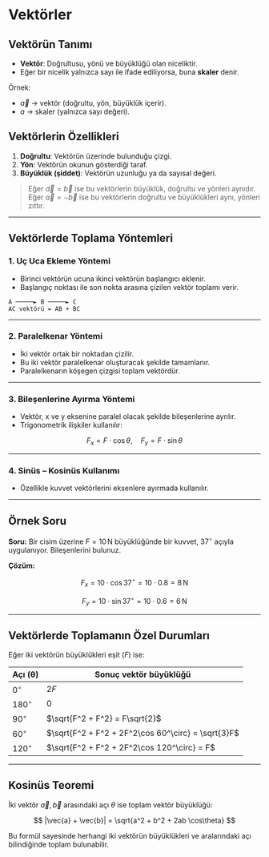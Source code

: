 # Vektörler

## Vektörün Tanımı

* **Vektör**: Doğrultusu, yönü ve büyüklüğü olan niceliktir.
* Eğer bir nicelik yalnızca sayı ile ifade ediliyorsa, buna **skaler** denir.

Örnek:

* $\vec{a}$ → vektör (doğrultu, yön, büyüklük içerir).
* $a$ → skaler (yalnızca sayı değeri).

## Vektörlerin Özellikleri

1. **Doğrultu**: Vektörün üzerinde bulunduğu çizgi.
2. **Yön**: Vektörün okunun gösterdiği taraf.
3. **Büyüklük (şiddet)**: Vektörün uzunluğu ya da sayısal değeri.

> Eğer $\vec{d} = \vec{b}$ ise bu vektörlerin büyüklük, doğrultu ve yönleri aynıdır.
> Eğer $\vec{a} = -\vec{b}$ ise bu vektörlerin doğrultu ve büyüklükleri aynı, yönleri zıttır.

---

## Vektörlerde Toplama Yöntemleri

### 1. Uç Uca Ekleme Yöntemi

* Birinci vektörün ucuna ikinci vektörün başlangıcı eklenir.
* Başlangıç noktası ile son nokta arasına çizilen vektör toplamı verir.

```
A ─────► B ─────► C  
AC vektörü = AB + BC
```

---

### 2. Paralelkenar Yöntemi

* İki vektör ortak bir noktadan çizilir.
* Bu iki vektör paralelkenar oluşturacak şekilde tamamlanır.
* Paralelkenarın köşegen çizgisi toplam vektördür.

---

### 3. Bileşenlerine Ayırma Yöntemi

* Vektör, x ve y eksenine paralel olacak şekilde bileşenlerine ayrılır.
* Trigonometrik ilişkiler kullanılır:

$$
F_x = F \cdot \cos\theta, \quad F_y = F \cdot \sin\theta
$$

---

### 4. Sinüs – Kosinüs Kullanımı

* Özellikle kuvvet vektörlerini eksenlere ayırmada kullanılır.

---

## Örnek Soru

**Soru:**
Bir cisim üzerine $F = 10 \, \text{N}$ büyüklüğünde bir kuvvet, $37^\circ$ açıyla uygulanıyor.
Bileşenlerini bulunuz.

**Çözüm:**

$$
F_x = 10 \cdot \cos 37^\circ = 10 \cdot 0.8 = 8 \, \text{N}
$$

$$
F_y = 10 \cdot \sin 37^\circ = 10 \cdot 0.6 = 6 \, \text{N}
$$

---

## Vektörlerde Toplamanın Özel Durumları

Eğer iki vektörün büyüklükleri eşit ($F$) ise:

| Açı (θ)     | Sonuç vektör büyüklüğü                             |
| ----------- | -------------------------------------------------- |
| $0^\circ$   | $2F$                                               |
| $180^\circ$ | $0$                                                |
| $90^\circ$  | $\sqrt{F^2 + F^2} = F\sqrt{2}$                     |
| $60^\circ$  | $\sqrt{F^2 + F^2 + 2F^2\cos 60^\circ} = \sqrt{3}F$ |
| $120^\circ$ | $\sqrt{F^2 + F^2 + 2F^2\cos 120^\circ} = F$        |

---

## Kosinüs Teoremi

İki vektör $\vec{a}, \vec{b}$ arasındaki açı $\theta$ ise toplam vektör büyüklüğü:

$$
|\vec{a} + \vec{b}| = \sqrt{a^2 + b^2 + 2ab \cos\theta}
$$

Bu formül sayesinde herhangi iki vektörün büyüklükleri ve aralarındaki açı bilindiğinde toplam bulunabilir.

